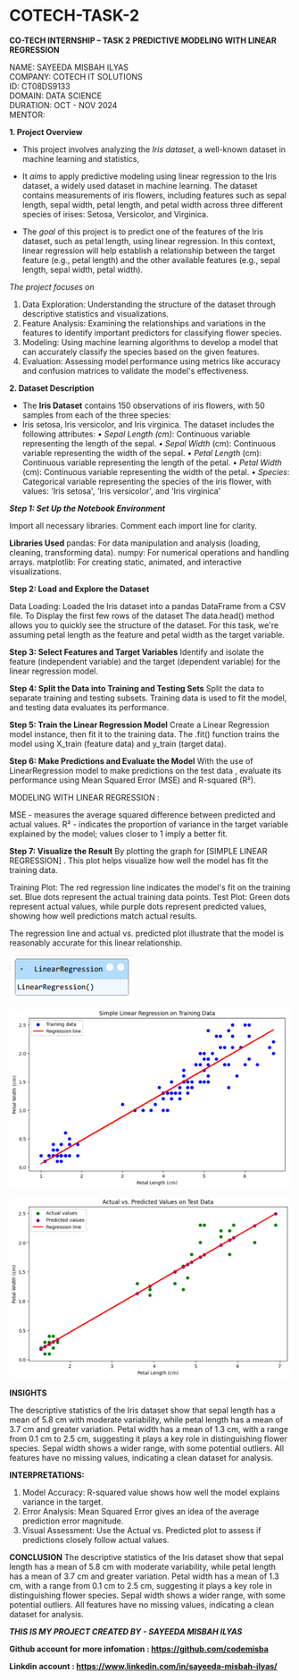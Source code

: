 # COTECH-TASK-2

**CO-TECH INTERNSHIP – TASK 2** 
**PREDICTIVE MODELING WITH LINEAR REGRESSION**

NAME: SAYEEDA MISBAH ILYAS                                                                                                                                                                                                                           
COMPANY: COTECH IT SOLUTIONS                                                                                                                                                                                                                              
ID: CT08DS9133                                                                                                                                                                                                                                        
DOMAIN: DATA SCIENCE                                                                                                                                                                                                                                
DURATION: OCT - NOV 2024                                                                                                                                                                                                                             
MENTOR: 

**1. Project Overview**

- This project involves analyzing the *Iris dataset*, a well-known dataset in machine learning and statistics, 
- It *aims* to apply predictive modeling using linear regression to the Iris dataset, a widely used dataset in machine learning. The dataset contains measurements of iris flowers, including features such as sepal length, sepal width, petal length, and petal width across three different species of irises: Setosa, Versicolor, and Virginica.

- The *goal* of this project is to predict one of the features of the Iris dataset, such as petal length, using linear regression. In this context, linear regression will help establish a relationship between the target feature (e.g., petal length) and the other available features (e.g., sepal length, sepal width, petal width).

*The project focuses on*

1. Data Exploration: Understanding the structure of the dataset through descriptive statistics and visualizations.
2. Feature Analysis: Examining the relationships and variations in the features to identify important predictors for classifying flower species.
3. Modeling: Using machine learning algorithms to develop a model that can accurately classify the species based on the given features.
4. Evaluation: Assessing model performance using metrics like accuracy and confusion matrices to validate the model's effectiveness.
   

**2. Dataset Description**

- The **Iris Dataset** contains 150 observations of iris flowers, with 50 samples from each of the three species:
- Iris setosa, Iris versicolor, and Iris virginica. The dataset includes the following attributes:
•	*Sepal Length (cm)*: Continuous variable representing the length of the sepal.
•	*Sepal Width* (cm): Continuous variable representing the width of the sepal.
•	*Petal Length* (cm): Continuous variable representing the length of the petal.
•	*Petal Width* (cm): Continuous variable representing the width of the petal.
•	*Species*: Categorical variable representing the species of the iris flower, with values: 'Iris setosa', 'Iris versicolor', and 'Iris virginica'


***Step 1: Set Up the Notebook Environment***

Import all necessary libraries. Comment each import line for clarity.

**Libraries Used**
pandas: For data manipulation and analysis (loading, cleaning, transforming data).
numpy: For numerical operations and handling arrays.
matplotlib: For creating static, animated, and interactive visualizations.


**Step 2: Load and Explore the Dataset**

Data Loading: Loaded the Iris dataset into a pandas DataFrame from a CSV file.
To Display the first few rows of the dataset
The data.head() method allows you to quickly see the structure of the dataset. For this task, we're assuming petal length as the feature and petal width as the target variable.


**Step 3: Select Features and Target Variables**
Identify and isolate the feature (independent variable) and the target (dependent variable) for the linear regression model.


**Step 4: Split the Data into Training and Testing Sets**
Split the data to separate training and testing subsets.
Training data is used to fit the model, and testing data evaluates its performance.


**Step 5: Train the Linear Regression Model**
Create a Linear Regression model instance, then fit it to the training data.
The .fit() function trains the model using X_train (feature data) and y_train (target data).


**Step 6: Make Predictions and Evaluate the Model**
With the use of LinearRegression model to make predictions on the test data , evaluate its performance using Mean Squared Error (MSE) and R-squared (R²).


MODELING WITH LINEAR REGRESSION :

MSE -  measures the average squared difference between predicted and actual values.
R²  - indicates the proportion of variance in the target variable explained by the model; values closer to 1 imply a better fit.


**Step 7: Visualize the Result**
By plotting the graph for [SIMPLE LINEAR REGRESSION] . This plot helps visualize how well the model has fit the training data.

Training Plot: The red regression line indicates the model's fit on the training set. Blue dots represent the actual training data points.
Test Plot: Green dots represent actual values, while purple dots represent predicted values, showing how well predictions match actual results.

The regression line and actual vs. predicted plot illustrate that the model is reasonably accurate for this linear relationship.


![image alt](https://github.com/codemisba/COTECH-TASK-2/blob/95da50e00836fa3c624aa847d7f8bfb6965b098d/task2%20-%20model.PNG)


![image alt](https://github.com/codemisba/COTECH-TASK-2/blob/35f7c127055caff63c6314bbf6f7df1a44545273/task2%20-%20graph1.PNG)


![image alt](https://github.com/codemisba/COTECH-TASK-2/blob/2da62b96992d0204ea0f3cc9cea4691582dd9b9e/task2%20-%20graph2.PNG)



**INSIGHTS**

The descriptive statistics of the Iris dataset show that sepal length has a mean of 5.8 cm with moderate variability, while petal length has a mean of 3.7 cm and greater variation. Petal width has a mean of 1.3 cm, with a range from 0.1 cm to 2.5 cm, suggesting it plays a key role in distinguishing flower species. Sepal width shows a wider range, with some potential outliers. All features have no missing values, indicating a clean dataset for analysis.


**INTERPRETATIONS:**

1. Model Accuracy: R-squared value shows how well the model explains variance in the target.
2. Error Analysis: Mean Squared Error gives an idea of the average prediction error magnitude.
3. Visual Assessment: Use the Actual vs. Predicted plot to assess if predictions closely follow actual values.


**CONCLUSION**
The descriptive statistics of the Iris dataset show that sepal length has a mean of 5.8 cm with moderate variability, while petal length has a mean of 3.7 cm and greater variation. Petal width has a mean of 1.3 cm, with a range from 0.1 cm to 2.5 cm, suggesting it plays a key role in distinguishing flower species. Sepal width shows a wider range, with some potential outliers. All features have no missing values, indicating a clean dataset for analysis.


***THIS IS MY PROJECT CREATED BY - SAYEEDA MISBAH ILYAS***

**Github account for more infomation : https://github.com/codemisba**

**Linkdin account : https://www.linkedin.com/in/sayeeda-misbah-ilyas/**

